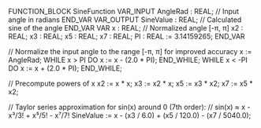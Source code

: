 FUNCTION_BLOCK SineFunction
VAR_INPUT
    AngleRad : REAL; // Input angle in radians
END_VAR
VAR_OUTPUT
    SineValue : REAL; // Calculated sine of the angle
END_VAR
VAR
    x     : REAL; // Normalized angle [-π, π]
    x2    : REAL;
    x3    : REAL;
    x5    : REAL;
    x7    : REAL;
    PI    : REAL := 3.14159265;
END_VAR

// Normalize the input angle to the range [-π, π] for improved accuracy
x := AngleRad;
WHILE x > PI DO
    x := x - (2.0 * PI);
END_WHILE;
WHILE x < -PI DO
    x := x + (2.0 * PI);
END_WHILE;

// Precompute powers of x
x2 := x * x;
x3 := x2 * x;
x5 := x3 * x2;
x7 := x5 * x2;

// Taylor series approximation for sin(x) around 0 (7th order):
// sin(x) ≈ x - x³/3! + x⁵/5! - x⁷/7!
SineValue := x - (x3 / 6.0) + (x5 / 120.0) - (x7 / 5040.0);

